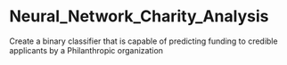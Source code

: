 # Neural_Network_Charity_Analysis
Create a binary classifier that is capable of predicting funding to credible applicants by a Philanthropic organization
